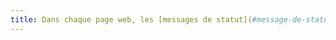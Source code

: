 ```yaml
---
title: Dans chaque page web, les [messages de statut](#message-de-statut) sont-ils correctement restitués par les technologies d’assistance ?
---
```

